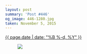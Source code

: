 ```yaml
---
layout: post
summary: 'Post #446'
og_image: 446-1280.jpg
taken: November 5, 2015
---
```


<div class="post">
 <time>
  <a href="/446">
   {{ page.date | date: "%B %-d, %Y" }}
  </a>
 </time>
 <a href="/446">
  <figure data-taken="11/5/2015">
   <img sizes="(min-width: 700px) 50vw, calc(100vw - 2rem)" src="{{ site.assets_url }}/446-640.jpg" srcset="{{ site.assets_url }}/446-1280.jpg 1280w, {{ site.assets_url }}/446-960.jpg 960w, {{ site.assets_url }}/446-640.jpg 640w, {{ site.assets_url }}/446-320.jpg 320w"/>
  </figure>
 </a>
</div>
